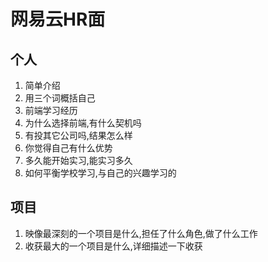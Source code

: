 # 网易云HR面
## 个人
1. 简单介绍
2. 用三个词概括自己
3. 前端学习经历
4. 为什么选择前端,有什么契机吗
4. 有投其它公司吗,结果怎么样
5. 你觉得自己有什么优势
6. 多久能开始实习,能实习多久
7. 如何平衡学校学习,与自己的兴趣学习的

## 项目
1. 映像最深刻的一个项目是什么,担任了什么角色,做了什么工作
2. 收获最大的一个项目是什么,详细描述一下收获

<comment/>
<tongji/>